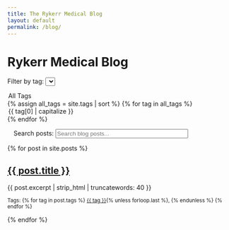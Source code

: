 ```yaml
---
title: The Rykerr Medical Blog
layout: default
permalink: /blog/
---
```


# Rykerr Medical Blog


<label for="tag-select">Filter by tag:</label>
<select id="tag-select">
  <option value="">All Tags</option>
  {% assign all_tags = site.tags | sort %}
  {% for tag in all_tags %}
    <option value="{{ tag[0] }}">{{ tag[0] | capitalize }}</option>
  {% endfor %}
</select>

<label for="search-input" style="margin-left:1em;">Search posts:</label>
<input type="text" id="search-input" placeholder="Search blog posts..." style="width: 300px;">

<div id="posts-container" style="margin-top: 1em;">
  {% for post in site.posts %}
    <article class="post" data-tags="{{ post.tags | join: ' ' }}">
      <h2><a href="{{ post.url }}">{{ post.title }}</a></h2>
      <p>{{ post.excerpt | strip_html | truncatewords: 40 }}</p>
      <p><small>Tags: 
        {% for tag in post.tags %}
          <a href="/tags/{{ tag | slugify }}/">{{ tag }}</a>{% unless forloop.last %}, {% endunless %}
        {% endfor %}
      </small></p>
    </article>
  {% endfor %}
</div>

<script>
  const tagSelect = document.getElementById('tag-select');
  const searchInput = document.getElementById('search-input');
  const posts = document.querySelectorAll('#posts-container .post');

  function filterPosts() {
    const selectedTag = tagSelect.value.toLowerCase();
    const searchTerm = searchInput.value.toLowerCase();

    posts.forEach(post => {
      const tags = post.getAttribute('data-tags').toLowerCase();
      const title = post.querySelector('h2').innerText.toLowerCase();
      const excerpt = post.querySelector('p').innerText.toLowerCase();

      const matchesTag = selectedTag === '' || tags.includes(selectedTag);
      const matchesSearch = searchTerm === '' || title.includes(searchTerm) || excerpt.includes(searchTerm);

      post.style.display = (matchesTag && matchesSearch) ? '' : 'none';
    });
  }

  tagSelect.addEventListener('change', filterPosts);
  searchInput.addEventListener('input', filterPosts);
</script>
